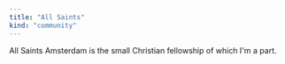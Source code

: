 ```yaml
---
title: "All Saints"
kind: "community"
---
```

All Saints Amsterdam is the small Christian fellowship of which I'm a part.